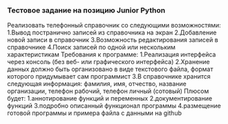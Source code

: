 <h3>Тестовое задание на позицию Junior Python</h3>

Реализовать телефонный справочник со следующими возможностями:
1.Вывод постранично записей из справочника на экран
2.Добавление новой записи в справочник
3.Возможность редактирования записей в справочнике
4.Поиск записей по одной или нескольким характеристикам
Требования к программе:
1.Реализация интерфейса через консоль (без веб- или графического интерфейса)
2.Хранение данных должно быть организовано в виде текстового файла, формат которого придумывает сам программист
3.В справочнике хранится следующая информация: фамилия, имя, отчество, название организации, телефон рабочий, телефон личный (сотовый)
Плюсом будет:
1.аннотирование функций и переменных
2.документирование функций
3.подробно описанный функционал программы
4.размещение готовой программы и примера файла с данными на github

